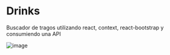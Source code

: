 # Drinks
Buscador de tragos utilizando react, context, react-bootstrap y consumiendo una API 

![image](https://user-images.githubusercontent.com/66580845/174673584-193d4862-709f-40d9-b8b1-6eb1f9bbbb7e.png)
